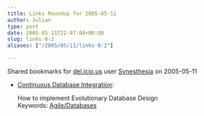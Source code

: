 ```yaml
---
title: Links Roundup for 2005-05-11
author: Julian
type: post
date: 2005-05-11T22:47:04+00:00
slug: links-8-2 
aliases: ["/2005/05/11/links-8-2"]

---
```

Shared bookmarks for [del.icio.us][1] user  [Synesthesia][2] on 2005-05-11

  * [Continuous Database Integration][3]:
  
    How to implement Evolutionary Database Design   
    Keywords: [Agile/Databases][4]

 [1]: https://del.icio.us/
 [2]: https://del.icio.us/synesthesia
 [3]: https://www.dotnetjunkies.com/WebLog/piquet/articles/31254.aspx "https://www.dotnetjunkies.com/WebLog/piquet/articles/31254.aspx"
 [4]: https://del.icio.us/synesthesia/Agile/Databases